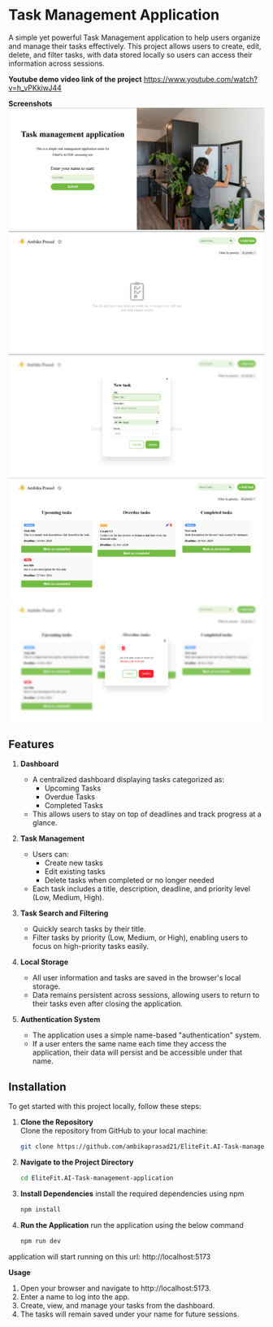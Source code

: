 # Task Management Application

A simple yet powerful Task Management application to help users organize and manage their tasks effectively. This project allows users to create, edit, delete, and filter tasks, with data stored locally so users can access their information across sessions.

**Youtube demo video link of the project**
https://www.youtube.com/watch?v=h_vPKkiwJ44

**Screenshots**
![Landing page](https://github.com/ambikaprasad21/EliteFit.AI-Task-management-application/blob/main/public/images/image%201.png)
![Dashboard](https://github.com/ambikaprasad21/EliteFit.AI-Task-management-application/blob/main/public/images/image%202.png)
![Create new task](https://github.com/ambikaprasad21/EliteFit.AI-Task-management-application/blob/main/public/images/image%203.png)
![Lists of tasks](https://github.com/ambikaprasad21/EliteFit.AI-Task-management-application/blob/main/public/images/image%204.png)
![Deleting a task](https://github.com/ambikaprasad21/EliteFit.AI-Task-management-application/blob/main/public/images/image%205.png)

## Features

1. **Dashboard**

   - A centralized dashboard displaying tasks categorized as:
     - Upcoming Tasks
     - Overdue Tasks
     - Completed Tasks
   - This allows users to stay on top of deadlines and track progress at a glance.

2. **Task Management**

   - Users can:
     - Create new tasks
     - Edit existing tasks
     - Delete tasks when completed or no longer needed
   - Each task includes a title, description, deadline, and priority level (Low, Medium, High).

3. **Task Search and Filtering**

   - Quickly search tasks by their title.
   - Filter tasks by priority (Low, Medium, or High), enabling users to focus on high-priority tasks easily.

4. **Local Storage**

   - All user information and tasks are saved in the browser's local storage.
   - Data remains persistent across sessions, allowing users to return to their tasks even after closing the application.

5. **Authentication System**
   - The application uses a simple name-based "authentication" system.
   - If a user enters the same name each time they access the application, their data will persist and be accessible under that name.

## Installation

To get started with this project locally, follow these steps:

1. **Clone the Repository**  
   Clone the repository from GitHub to your local machine:
   ```bash
   git clone https://github.com/ambikaprasad21/EliteFit.AI-Task-management-application.git

   ```
2. **Navigate to the Project Directory**

   ```bash
   cd EliteFit.AI-Task-management-application

   ```

3. **Install Dependencies**
   install the required dependencies using npm

   ```bash
   npm install

   ```

4. **Run the Application**
   run the application using the below command
   ```bash
   npm run dev
   ```

application will start running on this url: http://localhost:5173

**Usage**

1. Open your browser and navigate to http://localhost:5173.
2. Enter a name to log into the app.
3. Create, view, and manage your tasks from the dashboard.
4. The tasks will remain saved under your name for future sessions.
